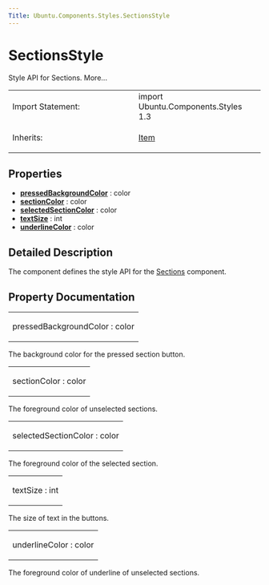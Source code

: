 ```yaml
---
Title: Ubuntu.Components.Styles.SectionsStyle
---
```

        
SectionsStyle
=============

<span class="subtitle"></span>
Style API for Sections. More...

<table>
<colgroup>
<col width="50%" />
<col width="50%" />
</colgroup>
<tbody>
<tr class="odd">
<td>Import Statement:</td>
<td>import Ubuntu.Components.Styles 1.3</td>
</tr>
<tr class="even">
<td>Inherits:</td>
<td><p><a href="QtQuick.Item.md">Item</a></p></td>
</tr>
</tbody>
</table>

<span id="properties"></span>
Properties
----------

-   ****[pressedBackgroundColor](#pressedBackgroundColor-prop)**** : color
-   ****[sectionColor](#sectionColor-prop)**** : color
-   ****[selectedSectionColor](#selectedSectionColor-prop)**** : color
-   ****[textSize](#textSize-prop)**** : int
-   ****[underlineColor](#underlineColor-prop)**** : color

<span id="details"></span>
Detailed Description
--------------------

The component defines the style API for the [Sections](../Ubuntu.Components.Sections.md) component.

Property Documentation
----------------------

<table>
<colgroup>
<col width="100%" />
</colgroup>
<tbody>
<tr class="odd">
<td><p><span id="pressedBackgroundColor-prop"></span><span class="name">pressedBackgroundColor</span> : <span class="type">color</span></p></td>
</tr>
</tbody>
</table>

The background color for the pressed section button.

<table>
<colgroup>
<col width="100%" />
</colgroup>
<tbody>
<tr class="odd">
<td><p><span id="sectionColor-prop"></span><span class="name">sectionColor</span> : <span class="type">color</span></p></td>
</tr>
</tbody>
</table>

The foreground color of unselected sections.

<table>
<colgroup>
<col width="100%" />
</colgroup>
<tbody>
<tr class="odd">
<td><p><span id="selectedSectionColor-prop"></span><span class="name">selectedSectionColor</span> : <span class="type">color</span></p></td>
</tr>
</tbody>
</table>

The foreground color of the selected section.

<table>
<colgroup>
<col width="100%" />
</colgroup>
<tbody>
<tr class="odd">
<td><p><span id="textSize-prop"></span><span class="name">textSize</span> : <span class="type">int</span></p></td>
</tr>
</tbody>
</table>

The size of text in the buttons.

<table>
<colgroup>
<col width="100%" />
</colgroup>
<tbody>
<tr class="odd">
<td><p><span id="underlineColor-prop"></span><span class="name">underlineColor</span> : <span class="type">color</span></p></td>
</tr>
</tbody>
</table>

The foreground color of underline of unselected sections.

